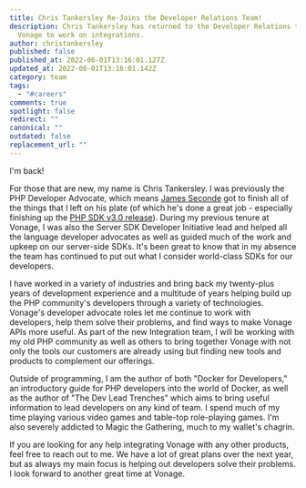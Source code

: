 ```yaml
---
title: Chris Tankersley Re-Joins the Developer Relations Team!
description: Chris Tankersley has returned to the Developer Relations team at
  Vonage to work on integrations.
author: christankersley
published: false
published_at: 2022-06-01T13:16:01.127Z
updated_at: 2022-06-01T13:16:01.142Z
category: team
tags:
  - "#careers"
comments: true
spotlight: false
redirect: ""
canonical: ""
outdated: false
replacement_url: ""
---
```

I'm back!

For those that are new, my name is Chris Tankersley. I was previously the PHP Developer Advocate, which means [James Seconde](https://developer.vonage.com/blog/authors/james-seconde) got to finish all of the things that I left on his plate (of which he's done a great job - especially finishing up the [PHP SDK v3.0 release](https://developer.vonage.com/blog/22/01/27/announcing-the-php-server-sdk-version-3-0-release)). During my previous tenure at Vonage, I was also the Server SDK Developer Initiative lead and helped all the language developer advocates as well as guided much of the work and upkeep on our server-side SDKs. It's been great to know that in my absence the team has continued to put out what I consider world-class SDKs for our developers.

I have worked in a variety of industries and bring back my twenty-plus years of development experience and a multitude of years helping build up the PHP community's developers through a variety of technologies. Vonage's developer advocate roles let me continue to work with developers, help them solve their problems, and find ways to make Vonage APIs more useful. As part of the new Integration team, I will be working with my old PHP community as well as others to bring together Vonage with not only the tools our customers are already using but finding new tools and products to complement our offerings.

Outside of programming, I am the author of both "Docker for Developers," an introductory guide for PHP developers into the world of Docker, as well as the author of "The Dev Lead Trenches" which aims to bring useful information to lead developers on any kind of team. I spend much of my time playing various video games and table-top role-playing games. I'm also severely addicted to Magic the Gathering, much to my wallet's chagrin.

If you are looking for any help integrating Vonage with any other products, feel free to reach out to me. We have a lot of great plans over the next year, but as always my main focus is helping out developers solve their problems. I look forward to another great time at Vonage.